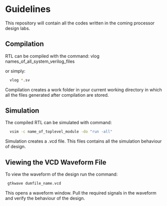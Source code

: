 # Guidelines
This repository will contain all the codes written in the coming processor design labs.

##  Compilation

RTL can be compiled with the command: vlog names_of_all_system_verilog_files

or simply:
```bash
  vlog *.sv
```
Compilation creates a work folder in your current working directory in which all the files generated after compilation are stored.

## Simulation

The compiled RTL can be simulated with command:
```bash
  vsim -c name_of_toplevel_module -do "run -all"
```
Simulation creates a .vcd file. This files contains all the simulation behaviour of design.

## Viewing the VCD Waveform File

To view the waveform of the design run the command:

```bash
 gtkwave dumfile_name.vcd 
```
This opens a waveform window. Pull the required signals in the waveform and verify the behaviour of the design.
